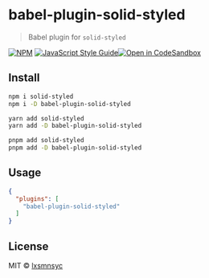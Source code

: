 # babel-plugin-solid-styled

> Babel plugin for `solid-styled`

[![NPM](https://img.shields.io/npm/v/babel-plugin-solid-styled.svg)](https://www.npmjs.com/package/babel-plugin-solid-styled) [![JavaScript Style Guide](https://badgen.net/badge/code%20style/airbnb/ff5a5f?icon=airbnb)](https://github.com/airbnb/javascript)[![Open in CodeSandbox](https://img.shields.io/badge/Open%20in-CodeSandbox-blue?style=flat-square&logo=codesandbox)](https://codesandbox.io/s/github/LXSMNSYC/solid-styled/tree/main/examples/demo)

## Install

```bash
npm i solid-styled
npm i -D babel-plugin-solid-styled
```

```bash
yarn add solid-styled
yarn add -D babel-plugin-solid-styled
```

```bash
pnpm add solid-styled
pnpm add -D babel-plugin-solid-styled
```

## Usage

```json
{
  "plugins": [
    "babel-plugin-solid-styled"
  ]
}
```

## License

MIT © [lxsmnsyc](https://github.com/lxsmnsyc)
